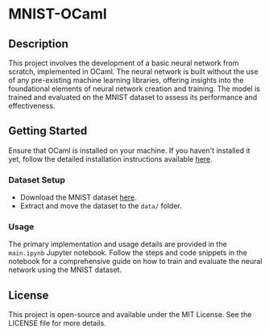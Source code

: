 # MNIST-OCaml

## Description

This project involves the development of a basic neural network from scratch, implemented in OCaml. The neural network is built without the use of any pre-existing machine learning libraries, offering insights into the foundational elements of neural network creation and training. The model is trained and evaluated on the MNIST dataset to assess its performance and effectiveness.

## Getting Started
Ensure that OCaml is installed on your machine. If you haven't installed it yet, follow the detailed installation instructions available [here](https://gowthamk.github.io/csci7000_pfp_s23/resources/).

### Dataset Setup
- Download the MNIST dataset [here](https://drive.google.com/file/d/1OybjWb-8KmQ7cdopfjRhtMuPOj9We4HG/view?usp=sharing).
- Extract and move the dataset to the `data/` folder.

### Usage
The primary implementation and usage details are provided in the `main.ipynb` Jupyter notebook. Follow the steps and code snippets in the notebook for a comprehensive guide on how to train and evaluate the neural network using the MNIST dataset.

## License
This project is open-source and available under the MIT License. See the LICENSE file for more details.
